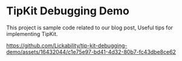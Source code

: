 # TipKit Debugging Demo

This project is sample code related to our blog post, Useful tips for implementing TipKit.


https://github.com/Lickability/tip-kit-debugging-demo/assets/16432044/c1e75e97-bd41-4d32-80b7-fc43dbe8ce62




